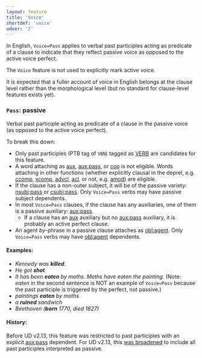 ```yaml
---
layout: feature
title: 'Voice'
shortdef: 'voice'
udver: '2'
---
```


In English, `Voice=Pass` applies to verbal past participles acting as predicate of a clause to indicate that they reflect passive voice as opposed to the active voice perfect.

The `Voice` feature is not used to explicitly mark active voice.

It is expected that a fuller account of voice in English belongs at the clause level rather than the morphological level (but no standard for clause-level features exists yet).

### <a name="Pass">`Pass`</a>: passive

Verbal past participle acting as predicate of a clause in the passive voice (as opposed to the active voice perfect).

To break this down:
- Only past participles (PTB tag of `VBN`) tagged as [VERB]() are candidates for this feature. <!-- or exceptionally, [AUX]() promoted to the predicate of the clause. [but except for "been", these are not VBN] -->
- A word attaching as [aux](), [aux:pass](), or [cop]() is not eligible. Words attaching in other functions (whether explicitly clausal in the deprel, e.g. [ccomp](), [xcomp](), [advcl](), [acl](), or not, e.g. [amod]()) are eligible.
- If the clause has a non-outer subject, it will be of the passive variety: [nsubj:pass]() or [csubj:pass](). Only `Voice=Pass` verbs may have passive subject dependents.
- In most `Voice=Pass` clauses, if the clause has any auxiliaries, one of them is a passive auxiliary: [aux:pass]().
   * If a clause has an [aux]() auxiliary but no [aux:pass]() auxiliary, it is probably an active perfect clause.
- An agent *by*-phrase in a passive clause attaches as [obl:agent](). Only `Voice=Pass` verbs may have [obl:agent]() dependents.

#### Examples:

* _Kennedy was <b>killed</b>._
* _He got <b>shot</b>._
* _It has been <b>eaten</b> by moths. Moths have eaten the painting._ (Note: _eaten_ in the second sentence is NOT an example of `Voice=Pass` because the past participle is triggered by the perfect, not passive.)
* _paintings <b>eaten</b> by moths_
* _a <b>ruined</b> sandwich_
* _Beethoven (<b>born</b> 1770, died 1827)_
<!-- Interlanguage links updated Út 9. května 2023, 20:03:51 CEST -->

#### History:

Before UD v2.13, this feature was restricted to past participles with an explicit [aux:pass]() dependent. For UD v2.13, this [was broadened](https://github.com/UniversalDependencies/UD_English-EWT/issues/290) to include all past participles interpreted as passive.
